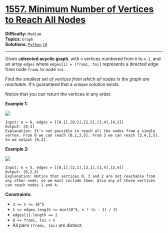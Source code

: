 # [1557. Minimum Number of Vertices to Reach All Nodes](https://leetcode.com/problems/minimum-number-of-vertices-to-reach-all-nodes/)

**Difficulty:** `Medium`  
**Topics:** `Graph`  
**Solutions:** [`Python`](../../src/python/challenges/problems/minimum_number_of_vertices_to_reach_all_nodes_test.py) [`C#`](../../src/csharp/challenges/Problems/MinimumNumberOfVerticesToReachAllNodes.cs)  

---

Given a**directed acyclic graph**, with `n` vertices numbered from `0` to `n-1`, and an array `edges` where `edges[i] = [fromi, toi]` represents a directed edge from node `fromi` to node `toi`.

Find *the smallest set of vertices from which all nodes in the graph are reachable*. It's guaranteed that a unique solution exists.

Notice that you can return the vertices in any order.

**Example 1:**

![](https://assets.leetcode.com/uploads/2020/07/07/untitled22.png)

```
Input: n = 6, edges = [[0,1],[0,2],[2,5],[3,4],[4,2]]
Output: [0,3]
Explanation: It's not possible to reach all the nodes from a single vertex. From 0 we can reach [0,1,2,5]. From 3 we can reach [3,4,2,5]. So we output [0,3].
```

**Example 2:**

![](https://assets.leetcode.com/uploads/2020/07/07/untitled.png)

```
Input: n = 5, edges = [[0,1],[2,1],[3,1],[1,4],[2,4]]
Output: [0,2,3]
Explanation: Notice that vertices 0, 3 and 2 are not reachable from any other node, so we must include them. Also any of these vertices can reach nodes 1 and 4.
```

**Constraints:**

* `2 <= n <= 10^5`
* `1 <= edges.length <= min(10^5, n * (n - 1) / 2)`
* `edges[i].length == 2`
* `0 <= fromi, toi < n`
* All pairs `(fromi, toi)` are distinct.